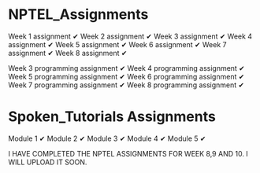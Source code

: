 # NPTEL_Assignments

Week 1 assignment ✔
Week 2 assignment ✔ 
Week 3 assignment ✔
Week 4 assignment ✔
Week 5 assignment ✔
Week 6 assignment ✔
Week 7 assignment ✔
Week 8 assignment ✔

Week 3 programming assignment ✔
Week 4 programming assignment ✔
Week 5 programming assignment ✔
Week 6 programming assignment ✔
Week 7 programming assignment ✔
Week 8 programming assignment ✔

# Spoken_Tutorials Assignments
Module 1 ✔
Module 2 ✔
Module 3 ✔
Module 4 ✔
Module 5 ✔


I HAVE COMPLETED THE NPTEL ASSIGNMENTS FOR WEEK 8,9 AND 10. I WILL UPLOAD IT SOON.
